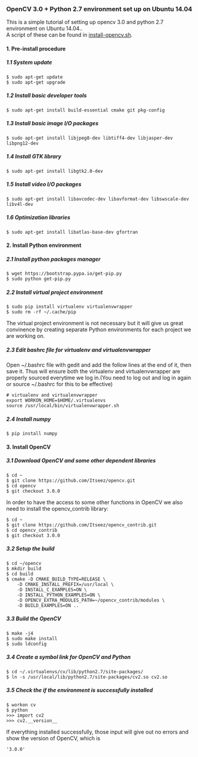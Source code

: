 ### OpenCV 3.0 + Python 2.7 environment set up on Ubuntu 14.04  
This is a simple tutorial of setting up opencv 3.0 and python 2.7 environment on Ubuntu 14.04..  
A script of these can be found in [install-opencv.sh](/src/install-opencv.sh).

#### 1. Pre-install procedure  
##### 1.1 System update  
    $ sudo apt-get update  
    $ sudo apt-get upgrade  
  
##### 1.2 Install basic developer tools  
    $ sudo apt-get install build-essential cmake git pkg-config  
  
##### 1.3 Install basic image I/O packages  
    $ sudo apt-get install libjpeg8-dev libtiff4-dev libjasper-dev libpng12-dev  
  
##### 1.4 Install GTK library  
    $ sudo apt-get install libgtk2.0-dev  
  
##### 1.5 Install video I/O packages  
    $ sudo apt-get install libavcodec-dev libavformat-dev libswscale-dev libv4l-dev  
  
##### 1.6 Optimization libraries  
    $ sudo apt-get install libatlas-base-dev gfortran  
  
#### 2. Install Python environment  
##### 2.1 Install python packages manager  
    $ wget https://bootstrap.pypa.io/get-pip.py
    $ sudo python get-pip.py  
  
##### 2.2 Install virtual project environment  
    $ sudo pip install virtualenv virtualenvwrapper
    $ sudo rm -rf ~/.cache/pip  
The virtual project environment is not necessary but it will give us great convinence by creating separate Python environments for each project we are working on.  
    
##### 2.3 Edit bashrc file for virtualenv and virtualenvwrapper  
  
Open ~/.bashrc file with gedit and add the follow lines at the end of it, then save it. Thus will ensure both the virtualenv and virtualenvwrapper are properly sourced everytime we log in.(You need to log out and log in again or source ~/.bashrc for this to be effective)    
  
    # virtualenv and virtualenvwrapper
    export WORKON_HOME=$HOME/.virtualenvs  
    source /usr/local/bin/virtualenvwrapper.sh  
  
##### 2.4 Install numpy
  
    $ pip install numpy  
  
#### 3. Install OpenCV  
##### 3.1 Download OpenCV and some other dependent libraries  
  
    $ cd ~
    $ git clone https://github.com/Itseez/opencv.git
    $ cd opencv
    $ git checkout 3.0.0  
  
In order to have the access to some other functions in OpenCV we also need to install the opencv_contrib library:  

    $ cd ~
    $ git clone https://github.com/Itseez/opencv_contrib.git
    $ cd opencv_contrib
    $ git checkout 3.0.0  
  
##### 3.2 Setup the build
  
    $ cd ~/opencv  
    $ mkdir build  
    $ cd build  
    $ cmake -D CMAKE_BUILD_TYPE=RELEASE \  
	    -D CMAKE_INSTALL_PREFIX=/usr/local \  
	    -D INSTALL_C_EXAMPLES=ON \  
	    -D INSTALL_PYTHON_EXAMPLES=ON \  
	    -D OPENCV_EXTRA_MODULES_PATH=~/opencv_contrib/modules \  
	    -D BUILD_EXAMPLES=ON ..    
  
##### 3.3 Build the OpenCV
  
    $ make -j4  
    $ sudo make install  
    $ sudo ldconfig  
  
##### 3.4 Create a symbol link for OpenCV and Python  
  
    $ cd ~/.virtualenvs/cv/lib/python2.7/site-packages/  
    $ ln -s /usr/local/lib/python2.7/site-packages/cv2.so cv2.so  
  
##### 3.5 Check the if the environment is successfully installed  
  
    $ workon cv  
    $ python  
    >>> import cv2  
    >>> cv2.__version__  
    
 If everything installed successfully, those input will give out no errors and show the version of OpenCV, which is  
  
    '3.0.0'  
  

      
